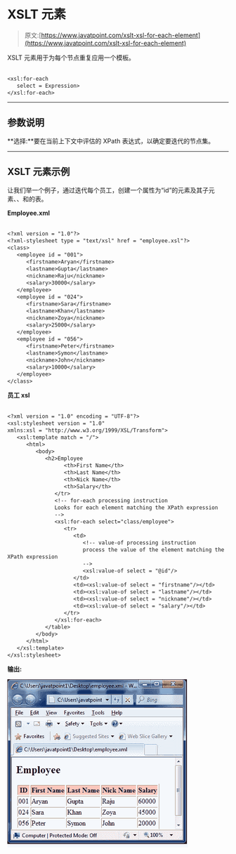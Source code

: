 # XSLT <for-each>元素</for-each>

> 原文:[https://www.javatpoint.com/xslt-xsl-for-each-element](https://www.javatpoint.com/xslt-xsl-for-each-element)

XSLT <for-each>元素用于为每个节点重复应用一个模板。</for-each>

```

<xsl:for-each
   select = Expression>  
</xsl:for-each> 

```

* * *

## 参数说明

**选择:**要在当前上下文中评估的 XPath 表达式，以确定要迭代的节点集。

* * *

## XSLT <for-each>元素示例</for-each>

让我们举一个例子，通过迭代每个员工，创建一个属性为“id”的<employee>元素及其子元素<firstname>、<lastname>、<nickname>和<salary>的表。</salary></nickname></lastname></firstname></employee>

**Employee.xml**

```

<?xml version = "1.0"?>
<?xml-stylesheet type = "text/xsl" href = "employee.xsl"?> 
<class> 
   <employee id = "001">
      <firstname>Aryan</firstname> 
      <lastname>Gupta</lastname> 
      <nickname>Raju</nickname> 
      <salary>30000</salary>
   </employee> 
   <employee id = "024"> 
      <firstname>Sara</firstname> 
      <lastname>Khan</lastname> 
      <nickname>Zoya</nickname> 
      <salary>25000</salary>
   </employee> 
   <employee id = "056"> 
      <firstname>Peter</firstname> 
      <lastname>Symon</lastname> 
      <nickname>John</nickname> 
      <salary>10000</salary> 
   </employee> 
</class>

```

**员工 xsl**

```

<?xml version = "1.0" encoding = "UTF-8"?>
<xsl:stylesheet version = "1.0" 
xmlns:xsl = "http://www.w3.org/1999/XSL/Transform">   
   <xsl:template match = "/"> 
      <html> 
         <body> 
            <h2>Employee 
                  <th>First Name</th> 
                  <th>Last Name</th> 
                  <th>Nick Name</th> 
                  <th>Salary</th> 
               </tr> 
               <!-- for-each processing instruction 
               Looks for each element matching the XPath expression 
               --> 
               <xsl:for-each select="class/employee"> 
                  <tr> 
                     <td> 
                        <!-- value-of processing instruction 
                        process the value of the element matching the XPath expression 
                        --> 
                        <xsl:value-of select = "@id"/> 
                     </td> 
                     <td><xsl:value-of select = "firstname"/></td> 
                     <td><xsl:value-of select = "lastname"/></td> 
                     <td><xsl:value-of select = "nickname"/></td> 
                     <td><xsl:value-of select = "salary"/></td>   
                  </tr> 
               </xsl:for-each> 
            </table> 
         </body> 
      </html>
   </xsl:template> 
</xsl:stylesheet>

```

**输出:**

![XSLT Xsl for each element 1](img/6438bda04f81a5c1f69515ccff866f24.png)